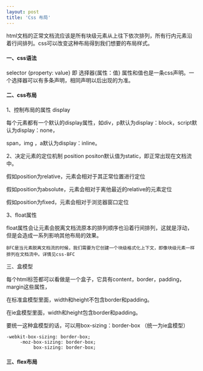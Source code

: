 ```yaml
---
layout: post
title: 'Css 布局'
---
```

html文档的正常文档流应该是所有块级元素从上往下依次排列，所有行内元素沿着行间排列。css可以改变这种布局得到我们想要的布局样式。
<!--break-->

#### 一、css语法

selector {property: value}   即 选择器{属性：值} 
属性和值也是一条css声明。一个选择器可以有多条声明，相同声明以后出现的为准。

#### 二、css布局

1、控制布局的属性 display

每个元素都有一个默认的display属性，如div，p默认为display：block，script默认为display：none，

span，img ，a默认为display：inline。

2、决定元素的定位机制 position
positon默认值为static，即正常出现在文档流中。

假如position为relative，元素会相对于其正常位置进行定位

假如position为absolute，元素会相对于离他最近的relative的元素定位

假如position为fixed，元素会相对于浏览器窗口定位

3、float属性

float属性会让元素会脱离文档流原本的排列顺序也沿着行间排列，这就是浮动，但是会造成一系列影响其他布局的效果。

```
BFC是当元素脱离文档流的时候，我们需要为它创建一个块级格式化上下文，即像块级元素一样排列在文档流中。详情见css-BFC
```



三、盒模型

每个html标签都可以看做是一个盒子，它具有content，border，padding，margin这些属性，

在标准盒模型里面，width和height不包含border和padding。

在ie盒模型里面，width和height包含border和padding。

要统一这种盒模型的话，可以用box-sizing：border-box （统一为ie盒模型）

```
-webkit-box-sizing: border-box;
     -moz-box-sizing: border-box;
          box-sizing: border-box;
```

#### 三、flex布局





